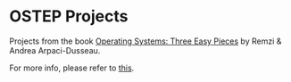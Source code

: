 # OSTEP Projects
Projects from the book [Operating Systems: Three Easy Pieces](http://pages.cs.wisc.edu/~remzi/OSTEP/) by Remzi & Andrea Arpaci-Dusseau.

For more info, please refer to [this](https://github.com/remzi-arpacidusseau/ostep-projects).
